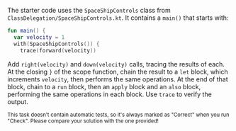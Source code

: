 

The starter code uses the `SpaceShipControls` class from
`ClassDelegation/SpaceShipControls.kt`. It contains a `main()` that starts with:

```kotlin
fun main() {
  var velocity = 1
  with(SpaceShipControls()) {
    trace(forward(velocity))
```

Add `right(velocity)` and `down(velocity)` calls, tracing the results of
each. At the closing `}` of the scope function, chain the result to a `let`
block, which increments `velocity`, then performs the same operations. At the
end of that block, chain to a `run` block, then an `apply` block and an `also`
block, performing the same operations in each block. Use `trace` to verify the
output.

<sub> This task doesn't contain automatic tests,
so it's always marked as "Correct" when you run "Check".
Please compare your solution with the one provided! </sub>
